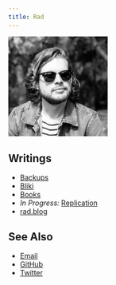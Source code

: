 ```yaml
---
title: Rad
---
```


<img src="pic.jpg" width="200" height="200">

## Writings

- [Backups](backups)
- [Bliki](bliki)
- [Books](books)
- <em>In Progress:</em> [Replication](replication)
- [rad.blog](rad.blog)

## See Also

- [Email](mailto:contact@radsmith.com)
- [GitHub](https://github.com/rads)
- [Twitter](https://twitter.com/radfordsmith)
